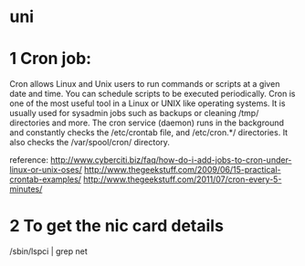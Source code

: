 # uni
# 1 Cron job:
Cron allows Linux and Unix users to run commands or scripts at a given date and time. You can schedule scripts to be executed periodically. Cron is one of the most useful tool in a Linux or UNIX like operating systems. It is usually used for sysadmin jobs such as backups or cleaning /tmp/ directories and more. The cron service (daemon) runs in the background and constantly checks the /etc/crontab file, and /etc/cron.*/ directories. It also checks the /var/spool/cron/ directory.

reference:
http://www.cyberciti.biz/faq/how-do-i-add-jobs-to-cron-under-linux-or-unix-oses/ 
http://www.thegeekstuff.com/2009/06/15-practical-crontab-examples/ 
http://www.thegeekstuff.com/2011/07/cron-every-5-minutes/

# 2 To get the nic card details
  /sbin/lspci | grep net


